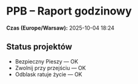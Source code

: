 # PPB – Raport godzinowy
**Czas (Europe/Warsaw):** 2025-10-04 18:24

## Status projektów
- Bezpieczny Pieszy — OK
- Zwolnij przy przejściu — OK
- Odblask ratuje życie — OK

